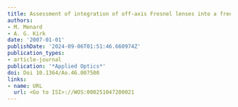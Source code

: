 ```yaml
---
title: Assessment of integration of off-axis Fresnel lenses into a free-space interconnect
authors:
- M. Menard
- A. G. Kirk
date: '2007-01-01'
publishDate: '2024-09-06T01:51:46.660974Z'
publication_types:
- article-journal
publication: '*Applied Optics*'
doi: Doi 10.1364/Ao.46.007500
links:
- name: URL
  url: <Go to ISI>://WOS:000251047200021
---
```

